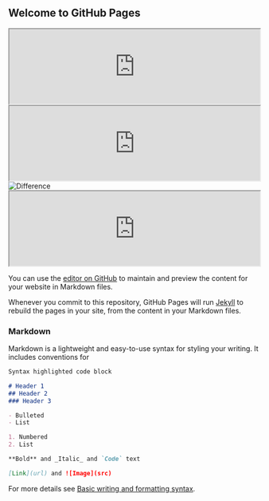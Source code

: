 ## Welcome to GitHub Pages

<iframe src="https://victoriabeckley.github.io/prop13/zillow_chart.html" width="100%" title="Zillow Market Rate Home Value Estimate by Neighborhood"></iframe>

<iframe src="https://victoriabeckley.github.io/prop13/assessed_chart.html" width="100%" title="Assessed Home Value by Neighborhood"></iframe>


<img src="https://victoriabeckley.github.io/prop13/Screen Shot 2022-05-09 at 11.54.05 AM.png" alt="Difference">

<iframe src="https://victoriabeckley.github.io/prop13/difference.html" width="100%" title="Assessed Home Value by Neighborhood"></iframe>

You can use the [editor on GitHub](https://github.com/victoriabeckley/prop13/edit/gh-pages/index.md) to maintain and preview the content for your website in Markdown files.

Whenever you commit to this repository, GitHub Pages will run [Jekyll](https://jekyllrb.com/) to rebuild the pages in your site, from the content in your Markdown files.

### Markdown

Markdown is a lightweight and easy-to-use syntax for styling your writing. It includes conventions for

```markdown
Syntax highlighted code block

# Header 1
## Header 2
### Header 3

- Bulleted
- List

1. Numbered
2. List

**Bold** and _Italic_ and `Code` text

[Link](url) and ![Image](src)
```

For more details see [Basic writing and formatting syntax](https://docs.github.com/en/github/writing-on-github/getting-started-with-writing-and-formatting-on-github/basic-writing-and-formatting-syntax).


